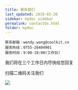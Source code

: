 ```yaml
---
title: 联系我们
last_updated: 2019-03-20
sidebar: mydoc_sidebar
permalink: contactUs.html
folder: mydoc
---
```


```
联系邮箱：wendy.wang@coolkit.cn
服务热线：0755-26404901
服务时间：9:00-18:00(工作日)
```

 我们将在三个工作日内尽快给您回复
 
扫描二维码关注我们

![](https://www.showdoc.cc/server/api/common/visitfile/sign/44cdf69f947cc976aaca092834773acb?showdoc=.jpg)


